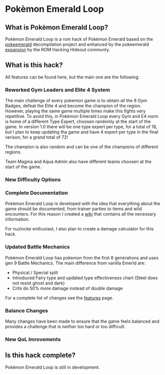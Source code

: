 # Pokèmon Emerald Loop
## What is Pokèmon Emerald Loop?

Pokèmon Emerald Loop is a rom hack of Pokèmon Emerald based on the [pokeemerald](https://github.com/pret/pokeemerald) decompilation project and enhanced by the pokeemerald [expansion](https://github.com/rh-hideout/pokeemerald-expansion) by the ROM Hacking Hideout communty.

## What is this hack?

All features can be found here, but the main one are the following:
### Reworked Gym Leaders and Elite 4 System

The main challenge of every pokemon game is to obtain all the 8 Gym Badges, defeat the Elite 4 and become the champion of the region. However, playing the same game multiple times make this fights very repetitive. To avoid this, in Pokèmon Emerald Loop every Gym and E4 room is home of a different Type Expert, choosen randomly at the start of the game. In version 1.0 there will be one type expert per type, for a total of 18, but I plan to keep updating tha game and have 4 expert per type in the final verison, for a grand total of 72!

The champion is also random and can be one of the champions of different regions.

Team Magma and Aqua Admin also have different teams choosen at the start of the game.

### New Difficulty Options

### Complete Documentation

Pokèmon Emerald Loop is developed with the idea that everything about the game should be documented, from trainer parties to items and wild encounters. For this reason I created a [wiki](https://github.com/Cippy99/pokemon-emerald-loop/wiki) that contains all the necessary information.

For nuzlocke enthusiast, I also plan to create a damage calculator for this hack.

### Updated Battle Mechanics

Pokèmon Emerald Loop has pokemon from the first 8 generations and uses gen 9 Battle Mechanics. The main difference from vanilla Emerld are:
- Physical / Special split
- Introduced Fairy type and updated type effectiveness chart (Steel does not resist ghost and dark)
- Crits do 50% more damage instead of double damage

For a complete list of changes see the [features](https://github.com/Cippy99/pokemon-emerald-loop/blob/master/Features.md#Battle) page.

### Balance Changes

Many changes have been made to ensure that the game feels balanced and provides a challenge that is neither too hard or too difficult. 

### New QoL Imrovements

## Is this hack complete?

Pokèmon Emerald Loop is still in development.
